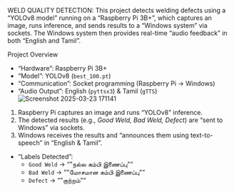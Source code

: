 WELD QUALITY DETECTION:
This project detects welding defects using a “YOLOv8 model” running on a “Raspberry Pi 3B+”, which captures an image, runs inference, and sends results to a “Windows system” via sockets. The Windows system then provides real-time “audio feedback” in both “English and Tamil”.

Project Overview
- “Hardware”: Raspberry Pi 3B+
- “Model”: YOLOv8 (`best_100.pt`)
- “Communication”: Socket programming (Raspberry Pi → Windows)
- “Audio Output”: English (`pyttsx3`) & Tamil (`gTTS`)
![Screenshot 2025-03-23 171141](https://github.com/user-attachments/assets/658a8dc1-735a-417e-84cf-ac638af5396b)

1. Raspberry Pi captures an image and runs “YOLOv8” inference.
2. The detected results (e.g., *Good Weld, Bad Weld, Defect*) are “sent to Windows” via sockets.
3. Windows receives the results and “announces them using text-to-speech” in “English & Tamil”.

- “Labels Detected”: 
  - `Good Weld` → “"நல்ல கம்பி இணைப்பு"“
  - `Bad Weld` → “"மோசமான கம்பி இணைப்பு"“
  - `Defect` → “"குற்றம்"“
